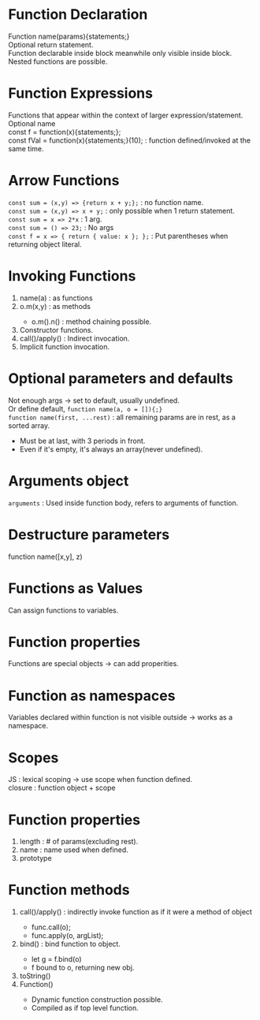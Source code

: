 # Function Declaration
Function name(params){statements;}<br>
Optional return statement.<br>
Function declarable inside block meanwhile only visible inside block.<br>
Nested functions are possible.<br>

# Function Expressions
Functions that appear within the context of larger expression/statement.<br>
Optional name<br>
const f = function(x){statements;};<br>
const fVal = function(x){statements;}(10); : function defined/invoked at the same time.<br>

# Arrow Functions
`const sum = (x,y) => {return x + y;};` : no function name.<br>
`const sum = (x,y) => x + y;` : only possible when 1 return statement.<br>
`const sum = x => 2*x` : 1 arg.<br>
`const sum = () => 23;` : No args<br>
`const f = x => { return { value: x }; };` : Put parentheses when returning object literal.<br>

# Invoking Functions
<ol>
    <li>name(a) : as functions</li>
    <li>o.m(x,y) : as methods</li>
    <ul>
        <li>o.m().n() : method chaining possible.</li>
    </ul>
    <li>Constructor functions.</li>
    <li>call()/apply() : Indirect invocation.</li>
    <li>Implicit function invocation.</li>
</ol>

# Optional parameters and defaults
Not enough args -> set to default, usually undefined.<br>
Or define default, `function name(a, o = []){;}`<br>
`function name(first, ...rest)` : all remaining params are in rest, as a sorted array.<br>
<ul>
    <li>Must be at last, with 3 periods in front.</li>
    <li>Even if it's empty, it's always an array(never undefined).</li>
</ul>

# Arguments object
`arguments` : Used inside function body, refers to arguments of function.<br>

# Destructure parameters
function name([x,y], z)<br>

# Functions as Values
Can assign functions to variables.<br>

# Function properties
Functions are special objects -> can add properities.<br>

# Function as namespaces
Variables declared within function is not visible outside -> works as a namespace.<br>

# Scopes
JS : lexical scoping -> use scope when function defined.<br>
closure : function object + scope<br>

# Function properties
<ol>
    <li>length : # of params(excluding rest).</li>
    <li>name : name used when defined.</li>
    <li>prototype</li>
</ol>

# Function methods
<ol>
    <li>call()/apply() : indirectly invoke function as if it were a method of object</li>
    <ul>
        <li>func.call(o);</li>
        <li>func.apply(o, argList);</li>
    </ul>
    <li>bind() : bind function to object.</li>
    <ul>
        <li>let g = f.bind(o)</li>
        <li>f bound to o, returning new obj.</li>
    </ul>
    <li>toString()</li>
    <li>Function()</li>
    <ul>
        <li>Dynamic function construction possible.</li>
        <li>Compiled as if top level function.</li>
    </ul>   
<ol>